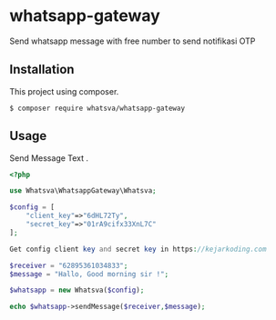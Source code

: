 # whatsapp-gateway
Send whatsapp message with free number to send notifikasi OTP

## Installation
This project using composer.
```
$ composer require whatsva/whatsapp-gateway
```

## Usage
Send Message Text .
```php
<?php

use Whatsva\WhatsappGateway\Whatsva;

$config = [
    "client_key"=>"6dHL72Ty",
    "secret_key"=>"01rA9cifx33XnL7C"
];

Get config client key and secret key in https://kejarkoding.com

$receiver = "62895361034833";
$message = "Hallo, Good morning sir !";

$whatsapp = new Whatsva($config);

echo $whatsapp->sendMessage($receiver,$message);

```